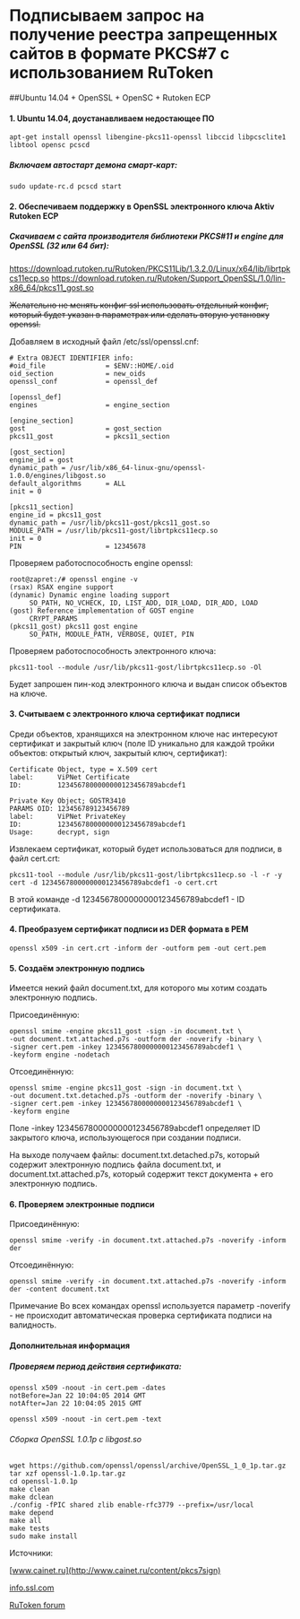# Подписываем запрос на получение реестра запрещенных сайтов в формате PKCS#7 с использованием RuToken

##Ubuntu 14.04 + OpenSSL + OpenSC + Rutoken ECP

#### 1. Ubuntu 14.04, доустанавливаем недостающее ПО

    apt-get install openssl libengine-pkcs11-openssl libccid libpcsclite1 libtool opensc pcscd

##### Включаем автостарт демона смарт-карт:

    sudo update-rc.d pcscd start

#### 2. Обеспечиваем поддержку в OpenSSL электронного ключа Aktiv Rutoken ECP

##### Скачиваем с сайта производителя библиотеки PKCS#11 и engine для OpenSSL (32 или 64 бит):

https://download.rutoken.ru/Rutoken/PKCS11Lib/1.3.2.0/Linux/x64/lib/librtpkcs11ecp.so
https://download.rutoken.ru/Rutoken/Support_OpenSSL/1.0/lin-x86_64/pkcs11_gost.so

~~Желательно не менять конфиг ssl использовать отдельный конфиг, который будет указан в параметрах или сделать вторую
установку openssl.~~

Добавляем в исходный файл /etc/ssl/openssl.cnf:

    # Extra OBJECT IDENTIFIER info:
    #oid_file               = $ENV::HOME/.oid
    oid_section             = new_oids
    openssl_conf            = openssl_def

    [openssl_def]
    engines                 = engine_section

    [engine_section]
    gost                    = gost_section
    pkcs11_gost             = pkcs11_section

    [gost_section]
    engine_id = gost
    dynamic_path = /usr/lib/x86_64-linux-gnu/openssl-1.0.0/engines/libgost.so
    default_algorithms      = ALL
    init = 0

    [pkcs11_section]
    engine_id = pkcs11_gost
    dynamic_path = /usr/lib/pkcs11-gost/pkcs11_gost.so
    MODULE_PATH = /usr/lib/pkcs11-gost/librtpkcs11ecp.so
    init = 0
    PIN                     = 12345678

Проверяем работоспособность engine openssl:

    root@zapret:/# openssl engine -v
    (rsax) RSAX engine support
    (dynamic) Dynamic engine loading support
         SO_PATH, NO_VCHECK, ID, LIST_ADD, DIR_LOAD, DIR_ADD, LOAD
    (gost) Reference implementation of GOST engine
         CRYPT_PARAMS
    (pkcs11_gost) pkcs11 gost engine
         SO_PATH, MODULE_PATH, VERBOSE, QUIET, PIN

Проверяем работоспособность электронного ключа:

    pkcs11-tool --module /usr/lib/pkcs11-gost/librtpkcs11ecp.so -Ol

Будет запрошен пин-код электронного ключа и выдан список объектов на ключе.

#### 3. Считываем с электронного ключа сертификат подписи

Среди объектов, хранящихся на электронном ключе нас интересуют сертификат и закрытый ключ (поле ID уникально для каждой тройки объектов: открытый ключ, закрытый ключ, сертификат):

    Certificate Object, type = X.509 cert
    label:      ViPNet Certificate
    ID:         1234567800000000123456789abcdef1

    Private Key Object; GOSTR3410
    PARAMS OID: 123456789123456789
    label:      ViPNet PrivateKey
    ID:         1234567800000000123456789abcdef1
    Usage:      decrypt, sign

Извлекаем сертификат, который будет использоваться для подписи, в файл cert.crt:

    pkcs11-tool --module /usr/lib/pkcs11-gost/librtpkcs11ecp.so -l -r -y cert -d 1234567800000000123456789abcdef1 -o cert.crt

В этой команде -d 1234567800000000123456789abcdef1 - ID сертификата.

#### 4. Преобразуем сертификат подписи из DER формата в PEM

    openssl x509 -in cert.crt -inform der -outform pem -out cert.pem

#### 5. Создаём электронную подпись

Имеется некий файл document.txt, для которого мы хотим создать электронную подпись.

Присоединённую:

    openssl smime -engine pkcs11_gost -sign -in document.txt \
    -out document.txt.attached.p7s -outform der -noverify -binary \
    -signer cert.pem -inkey 1234567800000000123456789abcdef1 \
    -keyform engine -nodetach

Отсоединённую:

    openssl smime -engine pkcs11_gost -sign -in document.txt \
    -out document.txt.detached.p7s -outform der -noverify -binary \
    -signer cert.pem -inkey 1234567800000000123456789abcdef1 \
    -keyform engine

Поле -inkey 1234567800000000123456789abcdef1 определяет ID закрытого ключа, использующегося при создании подписи.

На выходе получаем файлы: document.txt.detached.p7s, который содержит электронную подпись файла document.txt, и document.txt.attached.p7s, который содержит текст документа + его электронную подпись.

#### 6. Проверяем электронные подписи

Присоединённую:

    openssl smime -verify -in document.txt.attached.p7s -noverify -inform der

Отсоединённую:

    openssl smime -verify -in document.txt.attached.p7s -noverify -inform der -content document.txt

Примечание
Во всех командах openssl используется параметр -noverify - не происходит автоматическая проверка сертификата подписи на валидность.

#### Дополнительная информация

##### Проверяем период действия сертификата:

    openssl x509 -noout -in cert.pem -dates
    notBefore=Jan 22 10:04:05 2014 GMT
    notAfter=Jan 22 10:04:05 2015 GMT

    openssl x509 -noout -in cert.pem -text

###### Сборка OpenSSL 1.0.1p c libgost.so

    wget https://github.com/openssl/openssl/archive/OpenSSL_1_0_1p.tar.gz
    tar xzf openssl-1.0.1p.tar.gz
    cd openssl-1.0.1p
    make clean
    make dclean
    ./config -fPIC shared zlib enable-rfc3779 --prefix=/usr/local
    make depend
    make all
    make tests
    sudo make install

Источники:

[www.cainet.ru](http://www.cainet.ru/content/pkcs7sign)

[info.ssl.com](http://info.ssl.com/article.aspx?id=12149)

[RuToken forum](http://forum.rutoken.ru/topic/1639/page/13/)
